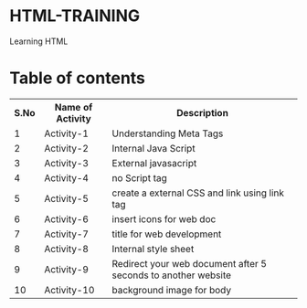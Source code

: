 # HTML-TRAINING
Learning HTML
# Table of contents
<table>
<tr>
  <th>S.No</th>
  <th>Name of Activity</th>
  <th>Description</th>
</tr>
  <tr>
  <td>1</td>
  <td>Activity-1</td>
  <td>Understanding Meta Tags</td>
  </tr>
  <tr>
  <td>2</td>
  <td>Activity-2</td>
  <td>Internal Java Script</td>
  </tr>
  <tr>
  <td>3</td>
  <td>Activity-3</td>
  <td>External javasacript</td>
  </tr>
  <tr>
  <td>4</td>
  <td>Activity-4</td>
  <td>no Script tag</td>
  </tr>
  <tr>
  <td>5</td>
  <td>Activity-5</td>
  <td>create a external CSS and link using link tag </td>
  </tr>
  <tr>
  <td>6</td>
  <td>Activity-6</td>
  <td>insert icons for web doc</td>
  </tr>
  <tr>
  <td>7</td>
  <td>Activity-7</td>
  <td>title for web development</td>
  </tr>
  <tr>
  <td>8</td>
  <td>Activity-8</td>
  <td>Internal style sheet</td>
  </tr>
  <tr>
  <td>9</td>
  <td>Activity-9</td>
  <td>Redirect your web document after 5 seconds to another website</td>
  </tr>
  <tr>
  <td>10</td>
  <td>Activity-10</td>
  <td>background image for body</td>
  </tr>
</table>
